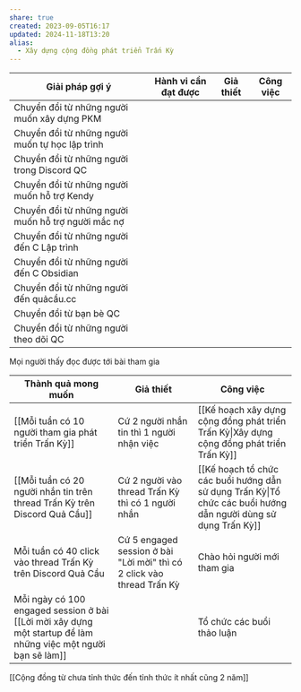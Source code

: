 ```yaml
---
share: true
created: 2023-09-05T16:17
updated: 2024-11-18T13:20
alias:
  - Xây dựng cộng đồng phát triển Trấn Kỳ
---
```

| Giải pháp gợi ý                                    | Hành vi cần đạt được | Giả thiết | Công việc |
| -------------------------------------------------- | -------------------- | --------- | --------- |
| Chuyển đổi từ những người muốn xây dựng PKM        |                      |           |           |
| Chuyển đổi từ những người muốn tự học lập trình    |                      |           |           |
| Chuyển đổi từ những người trong Discord QC         |                      |           |           |
| Chuyển đổi từ những người muốn hỗ trợ Kendy        |                      |           |           |
| Chuyển đổi từ những người muốn hỗ trợ người mắc nợ |                      |           |           |
| Chuyển đổi từ những người đến C Lập trình          |                      |           |           |
| Chuyển đổi từ những người đến C Obsidian           |                      |           |           |
| Chuyển đổi từ những người đến quảcầu.cc            |                      |           |           |
| Chuyển đổi từ bạn bè QC                            |                      |           |           |
| Chuyển đổi từ những người theo dõi QC              |                      |           |           |

Mọi người thấy đọc được tới bài tham gia

| Thành quả mong muốn                                                                                           | Giả thiết                                                              | Công việc                                                                                                      |
| ------------------------------------------------------------------------------------------------------------- | ---------------------------------------------------------------------- | -------------------------------------------------------------------------------------------------------------- |
| [[Mỗi tuần có 10 người tham gia phát triển Trấn Kỳ]]                                                          | Cứ 2 người nhắn tin thì 1 người nhận việc                              | [[Kế hoạch xây dựng cộng đồng phát triển Trấn Kỳ\|Xây dựng cộng đồng phát triển Trấn Kỳ]]                      |
| [[Mỗi tuần có 20 người nhắn tin trên thread Trấn Kỳ trên Discord Quả Cầu]]                                    | Cứ 2 người vào thread Trấn Kỳ thì có 1 người nhắn                      | [[Kế hoạch tổ chức các buổi hướng dẫn sử dụng Trấn Kỳ\|Tổ chức các buổi hướng dẫn người dùng sử dụng Trấn Kỳ]] |
| Mỗi tuần có 40 click vào thread Trấn Kỳ trên Discord Quả Cầu                                                  | Cứ 5 engaged session ở bài "Lời mời" thì có 2 click vào thread Trấn Kỳ | Chào hỏi người mới tham gia                                                                                    |
| Mỗi ngày có 100 engaged session ở bài [[Lời mời xây dựng một startup để làm những việc một người bạn sẽ làm]] |                                                                        | Tổ chức các buổi thảo luận                                                                                     |

[[Cộng đồng từ chưa tỉnh thức đến tỉnh thức ít nhất cũng 2 năm]]
